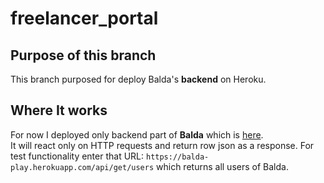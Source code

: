# freelancer_portal
## Purpose of this branch 
This branch purposed for deploy Balda's __backend__ on Heroku.  

## Where It works 
For now I deployed only backend part of **Balda** which is [here](https://balda-play.herokuapp.com/).  
It will react only on HTTP requests and return row json as a response. For test functionality enter that URL: `https://balda-play.herokuapp.com/api/get/users` which returns all users of Balda.

